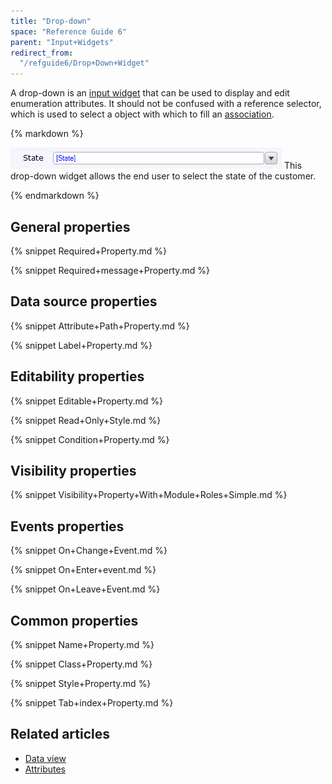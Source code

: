 ```yaml
---
title: "Drop-down"
space: "Reference Guide 6"
parent: "Input+Widgets"
redirect_from:
  "/refguide6/Drop+Down+Widget"
---
```



A drop-down is an [input widget](Input+Widgets) that can be used to display and edit enumeration attributes. It should not be confused with a reference selector, which is used to select a object with which to fill an [association](Associations).

<div class="alert alert-info">{% markdown %}

 ![](attachments/16713880/16844000.png)
This drop-down widget allows the end user to select the state of the customer.

{% endmarkdown %}</div>

## General properties

{% snippet Required+Property.md %}

{% snippet Required+message+Property.md %}

## Data source properties

{% snippet Attribute+Path+Property.md %}

{% snippet Label+Property.md %}

## Editability properties

{% snippet Editable+Property.md %}

{% snippet Read+Only+Style.md %}

{% snippet Condition+Property.md %}

## Visibility properties

{% snippet Visibility+Property+With+Module+Roles+Simple.md %}

## Events properties

{% snippet On+Change+Event.md %}

{% snippet On+Enter+event.md %}

{% snippet On+Leave+Event.md %}

## Common properties

{% snippet Name+Property.md %}

{% snippet Class+Property.md %}

{% snippet Style+Property.md %}

{% snippet Tab+index+Property.md %}

## Related articles

*   [Data view](Data+view)
*   [Attributes](Attributes)
